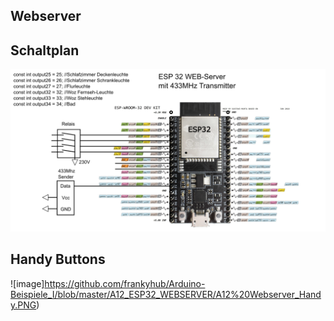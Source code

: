 ## Webserver

## Schaltplan

![image](https://github.com/frankyhub/Arduino-Beispiele_I/blob/master/A12_ESP32_WEBSERVER/A12%20Webserver.png)

## Handy Buttons

![image]https://github.com/frankyhub/Arduino-Beispiele_I/blob/master/A12_ESP32_WEBSERVER/A12%20Webserver_Handy.PNG)
